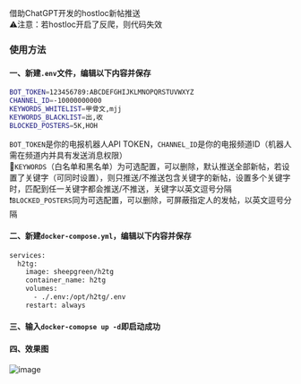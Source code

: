 借助ChatGPT开发的hostloc新帖推送  
⚠️注意：若hostloc开启了反爬，则代码失效
### 使用方法
#### 一、新建`.env`文件，编辑以下内容并保存
```bash
BOT_TOKEN=123456789:ABCDEFGHIJKLMNOPQRSTUVWXYZ
CHANNEL_ID=-10000000000
KEYWORDS_WHITELIST=甲骨文,mjj
KEYWORDS_BLACKLIST=出,收
BLOCKED_POSTERS=5K,HOH
```
`BOT_TOKEN`是你的电报机器人API TOKEN，`CHANNEL_ID`是你的电报频道ID（机器人需在频道内并具有发送消息权限）  
🐼`KEYWORDS`（白名单和黑名单）为可选配置，可以删除，默认推送全部新帖，若设置了关键字（可同时设置），则只推送/不推送包含关键字的新帖，设置多个关键字时，匹配到任一关键字都会推送/不推送，关键字以英文逗号分隔  
❗`BLOCKED_POSTERS`同为可选配置，可以删除，可屏蔽指定人的发帖，以英文逗号分隔
#### 二、新建`docker-compose.yml`，编辑以下内容并保存
```bash
services:
  h2tg:
    image: sheepgreen/h2tg
    container_name: h2tg
    volumes:
      - ./.env:/opt/h2tg/.env
    restart: always
```
#### 三、输入`docker-comopse up -d`即启动成功
#### 四、效果图
![image](https://github.com/slippersheepig/hostloc2tg/assets/58287293/7a9c060f-7077-4045-9485-5f8d9ab280aa)
